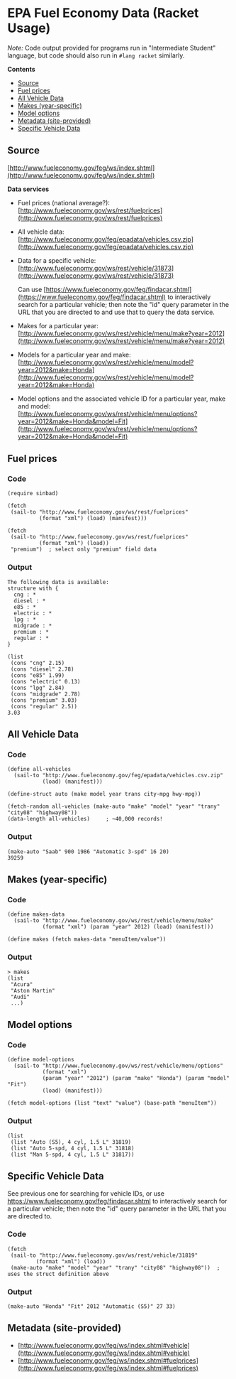 # EPA Fuel Economy Data (Racket Usage)

*Note:* Code output provided for programs run in "Intermediate Student" language, but code should also run in `#lang racket` similarly.

**Contents**
- [Source](#source)
- [Fuel prices](#fuel-prices)
- [All Vehicle Data](#all-vehicle-data)
- [Makes (year-specific)](#makes-year-specific)
- [Model options](#model-options)
- [Metadata (site-provided)](#metadata-site-provided)
- [Specific Vehicle Data](#specific-vehicle-data)


## Source

[http://www.fueleconomy.gov/feg/ws/index.shtml](http://www.fueleconomy.gov/feg/ws/index.shtml)

**Data services**

- Fuel prices (national average?): [http://www.fueleconomy.gov/ws/rest/fuelprices](http://www.fueleconomy.gov/ws/rest/fuelprices)
- All vehicle data: [http://www.fueleconomy.gov/feg/epadata/vehicles.csv.zip](http://www.fueleconomy.gov/feg/epadata/vehicles.csv.zip)
- Data for a specific vehicle: [http://www.fueleconomy.gov/ws/rest/vehicle/31873](http://www.fueleconomy.gov/ws/rest/vehicle/31873)

  Can use [https://www.fueleconomy.gov/feg/findacar.shtml](https://www.fueleconomy.gov/feg/findacar.shtml) to interactively search for a particular vehicle; then note the "id" query parameter in the URL that you are directed to and use that to query the data service.

- Makes for a particular year: [http://www.fueleconomy.gov/ws/rest/vehicle/menu/make?year=2012](http://www.fueleconomy.gov/ws/rest/vehicle/menu/make?year=2012)
- Models for a particular year and make: [http://www.fueleconomy.gov/ws/rest/vehicle/menu/model?year=2012&make=Honda](http://www.fueleconomy.gov/ws/rest/vehicle/menu/model?year=2012&make=Honda)
- Model options and the associated vehicle ID for a particular year, make and model: [http://www.fueleconomy.gov/ws/rest/vehicle/menu/options?year=2012&make=Honda&model=Fit](http://www.fueleconomy.gov/ws/rest/vehicle/menu/options?year=2012&make=Honda&model=Fit)


## Fuel prices

### Code

````
(require sinbad)

(fetch
 (sail-to "http://www.fueleconomy.gov/ws/rest/fuelprices"
          (format "xml") (load) (manifest)))

(fetch
 (sail-to "http://www.fueleconomy.gov/ws/rest/fuelprices"
          (format "xml") (load))
 "premium")  ; select only "premium" field data
````

### Output

````
The following data is available:
structure with {
  cng : *
  diesel : *
  e85 : *
  electric : *
  lpg : *
  midgrade : *
  premium : *
  regular : *
}

(list
 (cons "cng" 2.15)
 (cons "diesel" 2.78)
 (cons "e85" 1.99)
 (cons "electric" 0.13)
 (cons "lpg" 2.84)
 (cons "midgrade" 2.78)
 (cons "premium" 3.03)
 (cons "regular" 2.5))
3.03
````

## All Vehicle Data

### Code

````
(define all-vehicles
  (sail-to "http://www.fueleconomy.gov/feg/epadata/vehicles.csv.zip"
           (load) (manifest)))

(define-struct auto (make model year trans city-mpg hwy-mpg))

(fetch-random all-vehicles (make-auto "make" "model" "year" "trany" "city08" "highway08"))
(data-length all-vehicles)     ; ~40,000 records!
````

### Output

````
(make-auto "Saab" 900 1986 "Automatic 3-spd" 16 20)
39259
````

## Makes (year-specific)

### Code

````
(define makes-data
  (sail-to "http://www.fueleconomy.gov/ws/rest/vehicle/menu/make"
           (format "xml") (param "year" 2012) (load) (manifest)))

(define makes (fetch makes-data "menuItem/value"))
````

### Output

````
> makes
(list
 "Acura"
 "Aston Martin"
 "Audi"
 ...)
````


## Model options

### Code

````
(define model-options
  (sail-to "http://www.fueleconomy.gov/ws/rest/vehicle/menu/options"
           (format "xml")
           (param "year" "2012") (param "make" "Honda") (param "model" "Fit")
           (load) (manifest)))

(fetch model-options (list "text" "value") (base-path "menuItem"))
````


### Output

````
(list
 (list "Auto (S5), 4 cyl, 1.5 L" 31819)
 (list "Auto 5-spd, 4 cyl, 1.5 L" 31818)
 (list "Man 5-spd, 4 cyl, 1.5 L" 31817))
````

## Specific Vehicle Data

See previous one for searching for vehicle IDs, or use https://www.fueleconomy.gov/feg/findacar.shtml to interactively search for a particular vehicle; then note the "id" query parameter in the URL that you are directed to.

### Code

````
(fetch
 (sail-to "http://www.fueleconomy.gov/ws/rest/vehicle/31819"
         (format "xml") (load))
 (make-auto "make" "model" "year" "trany" "city08" "highway08"))  ; uses the struct definition above
````

### Output

````
(make-auto "Honda" "Fit" 2012 "Automatic (S5)" 27 33)
````



## Metadata (site-provided)

- [http://www.fueleconomy.gov/feg/ws/index.shtml#vehicle](http://www.fueleconomy.gov/feg/ws/index.shtml#vehicle)
- [http://www.fueleconomy.gov/feg/ws/index.shtml#fuelprices](http://www.fueleconomy.gov/feg/ws/index.shtml#fuelprices)

